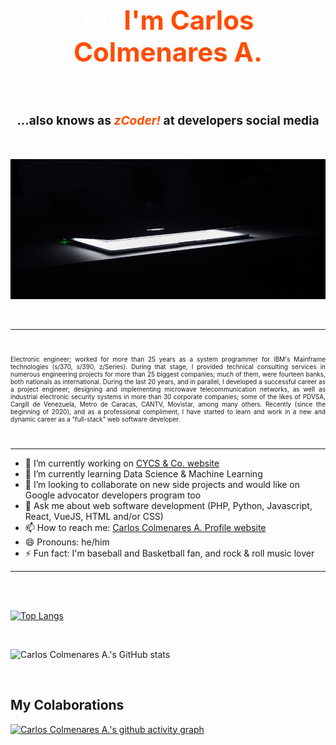 ## <div style="text-align:center; color:#ff4c00"><h1><span style="color:#ffffff">Hi!</span> I'm Carlos Colmenares A.</div>

<br>

### <div style="text-align:center"><h3>...also knows as<span style="color:#ff4c00"> *zCoder!* </span>at developers social media</div>

<br>

![zCoder Banner!](assets/img/banner1a.png)

<br>

---

<br>
<p style="text-align:justify; font-size:10px">
            Electronic engineer; worked for more than 25 years as a system
            programmer for IBM's Mainframe technologies (s/370, s/390, z/Series).
            During that stage, I provided technical consulting services in
            numerous engineering projects for more than 25 biggest companies;
            much of them, were fourteen banks, both nationals as international.
            During the last 20 years, and in parallel, I developed a successful
            career as a project engineer; designing and implementing microwave
            telecommunication networks, as well as industrial electronic
            security systems in more than 30 corporate companies; some of the
            likes of PDVSA, Cargill de Venezuela, Metro de Caracas, CANTV,
            Movistar, among many others. Recently (since the beginning of 2020),
            and as a professional compliment, I have started to learn and work
            in a new and dynamic career as a "full-stack" web software
            developer.
</p>
<br>

---

- 🔭 I’m currently working on [CYCS & Co. website](https://cycs.netlify.app "CYCS Ingeniería e Instalaciones")
- 🌱 I’m currently learning Data Science & Machine Learning
- 👯 I’m looking to collaborate on new side projects and would like on Google advocator developers program too
- 💬 Ask me about web software development (PHP, Python, Javascript, React, VueJS, HTML and/or CSS)
- 📫 How to reach me: [Carlos Colmenares A. Profile website](https://carlos-colmenares-a.netlify.app "https://carlos-colmenares-a.netlify.app")
- 😄 Pronouns: he/him
- ⚡ Fun fact: I'm baseball and Basketball fan, and rock & roll music lover

---
<br>
<br>

[![Top Langs](https://github-readme-stats.vercel.app/api/top-langs/?username=cycscarlos&&langs_count=8&theme=vue-dark)](https://github.com/cycscarlos/github-readme-stats)

<br>

![Carlos Colmenares A.'s GitHub stats](https://github-readme-stats.vercel.app/api?username=cycscarlos&show_icons=true&theme=vue-dark&hide=stars,prs)

<br>

## My Colaborations

[![Carlos Colmenares A.'s github activity graph](https://activity-graph.herokuapp.com/graph?username=cycscarlos&theme=react-dark)](https://github.com/cycscarlos/github-readme-activity-graph)

<br>
